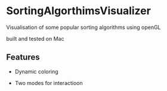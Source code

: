# SortingAlgorthimsVisualizer
Visualisation of some popular sorting algorithms using openGL 

built and tested on Mac 

## Features
- Dynamic coloring

- Two modes for interactioon
